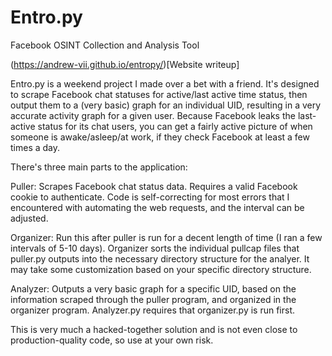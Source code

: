 # Entro.py
Facebook OSINT Collection and Analysis Tool


(https://andrew-vii.github.io/entropy/)[Website writeup]


Entro.py is a weekend project I made over a bet with a friend. It's designed to scrape Facebook chat statuses for active/last active time status, then output them to a (very basic) graph for an individual UID, resulting in a very accurate activity graph for a given user. Because Facebook leaks the last-active status for its chat users, you can get a fairly active picture of when someone is awake/asleep/at work, if they check Facebook at least a few times a day. 


There's three main parts to the application:

Puller: Scrapes Facebook chat status data. Requires a valid Facebook cookie to authenticate. Code is self-correcting for most errors that I encountered with automating the web requests, and the interval can be adjusted.

Organizer: Run this after puller is run for a decent length of time (I ran a few intervals of 5-10 days). Organizer sorts the individual pullcap files that puller.py outputs into the necessary directory structure for the analyer. It may take some customization based on your specific directory structure. 

Analyzer: Outputs a very basic graph for a specific UID, based on the information scraped through the puller program, and organized in the organizer program. Analyzer.py requires that organizer.py is run first.



This is very much a hacked-together solution and is not even close to production-quality code, so use at your own risk. 
